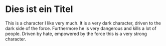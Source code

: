 # Dies ist ein Titel

This is a character I like very much. It is a very dark character, driven to the dark side of the force. Furthermore he is very dangerous and kills a lot of people. Driven by hate, empowered by the force this is a very strong character.
